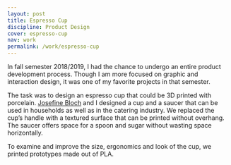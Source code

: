```yaml
---
layout: post
title: Espresso Cup
discipline: Product Design
cover: espresso-cup
nav: work
permalink: /work/espresso-cup
---
```


In fall semester 2018/2019, I had the chance to undergo an entire product development process. Though I am more focused on graphic and interaction design, it was one of my favorite projects in that semester.

The task was to design an espresso cup that could be 3D printed with porcelain. [Josefine Bloch](https://instagr.am/jozebel) and I designed a cup and a saucer that can be used in households as well as in the catering industry. We replaced the cup’s handle with a textured surface that can be printed without overhang. The saucer offers space for a spoon and sugar without wasting space horizontally.

To examine and improve the size, ergonomics and look of the cup, we printed prototypes made out of PLA.